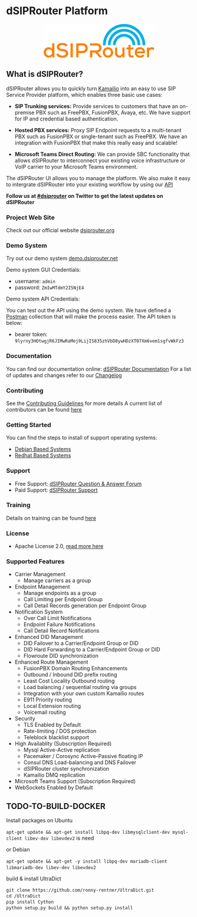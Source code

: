 # dSIPRouter Platform


[<p align="center"><img src="docs/dsiprouter_300px.png" alt="dSIPRouter Logo" width="300"/></p>](https://dsiprouter.org)


## What is dSIPRouter?

dSIPRouter allows you to quickly turn [Kamailio](https://www.kamailio.org/) into an easy to use SIP Service Provider platform, which enables three basic use cases:

- **SIP Trunking services:**
Provide services to customers that have an on-premise PBX such as FreePBX, FusionPBX, Avaya, etc.
We have support for IP and credential based authentication.

- **Hosted PBX services:**
Proxy SIP Endpoint requests to a multi-tenant PBX such as FusionPBX or single-tenant such as FreePBX.
We have an integration with FusionPBX that make this really easy and scalable!

- **Microsoft Teams Direct Routing:**
We can provide SBC functionality that allows dSIPRouter to interconnect your existing voice infrastructure or VoIP carrier to your Microsoft Teams environment.

The dSIPRouter UI allows you to manage the platform.  We also make it easy to intergrate dSIPRouter into your existing workflow by using our [API](https://www.postman.com/dopensource/workspace/dsiprouter/overview)

**Follow us at [#dsiprouter](https://twitter.com/dsiprouter) on Twitter to get the latest updates on dSIPRouter**

### Project Web Site

Check out our official website [dsiprouter.org](http://dsiprouter.org)

### Demo System

Try out our demo system [demo.dsiprouter.net](https://demo.dsiprouter.net:5000/)

Demo system GUI Credentials:
- username: `admin`
- password: `ZmIwMTdmY2I5NjE4`

Demo system API Credentials:

You can test out the API using the demo system.  We have defined a [Postman](https://www.postman.com/dopensource/workspace/dsiprouter/overview) collection that will make the process easier.  The API token is below:

- bearer token: `9lyrny3HOtwgjR6JIMwRaMej9LijIS835zhVbD8ywHDzXT07Xm6vem1sgfvWkFz3`

### Documentation

You can find our documentation online: [dSIPRouter Documentation](https://dsiprouter.readthedocs.io/en/latest)
For a list of updates and changes refer to our [Changelog](CHANGELOG.md)

### Contributing

See the [Contributing Guidelines](CONTRIBUTING.md) for more details
A current list of contributors can be found [here](CONTRIBUTORS.md)

### Getting Started

You can find the steps to install of support operating systems:

- [Debian Based Systems](https://dsiprouter.readthedocs.io/en/latest/debian_install.html#debian-install)
- [Redhat Based Systems](https://dsiprouter.readthedocs.io/en/latest/rhel_install.html#rhel-install)

### Support

- Free Support: [dSIPRouter Question & Answer Forum](https://groups.google.com/forum/#!forum/dsiprouter)
- Paid Support: [dSIPRouter Support](https://dsiprouter.org/#fh5co-support-section)

### Training

Details on training can be found [here](https://dopensource.com/product/dsiprouter-admin-course/)

### License

- Apache License 2.0, [read more here](LICENSE)

### Supported Features

- Carrier Management
  - Manage carriers as a group
- Endpoint Management
  - Manage endpoints as a group
  - Call Limiting per Endpoint Group
  - Call Detail Records generation per Endpoint Group
- Notification System
  - Over Call Limit Notifications
  - Endpoint Failure Notifications
  - Call Detail Record Notifications
- Enhanced DID Management
  - DID Failover to a Carrier/Endpoint Group or DID
  - DID Hard Forwarding to a Carrier/Endpoint Group or DID
  - Flowroute DID synchronization
- Enhanced Route Management
  - FusionPBX Domain Routing Enhancements
  - Outbound / Inbound DID prefix routing
  - Least Cost Locality Outbound routing
  - Load balancing / sequential routing via groups
  - Integration with your own custom Kamailio routes
  - E911 Priority routing
  - Local Extension routing
  - Voicemail routing
- Security
  - TLS Enabled by Default
  - Rate-limiting / DOS protection
  - Teleblock blacklist support
- High Availablity (Subscription Required)
  - Mysql Active-Active replication
  - Pacemaker / Corosync Active-Passive floating IP
  - Consul DNS Load-balancing and DNS Failover
  - dSIPRouter cluster synchronization
  - Kamailio DMQ replication
- Microsoft Teams Support (Subscription Required)
- WebSockets Enabled by Default


## TODO-TO-BUILD-DOCKER

Install packages on Ubuntu

`apt-get update && apt-get install libpq-dev libmysqlclient-dev mysql-client libev-dev libevdev2` is need
 
or Debian

`apt-get update && apt-get -y install libpq-dev mariadb-client libmariadb-dev libev-dev libevdev2`

build & install UltraDict

```
git clone https://github.com/ronny-rentner/UltraDict.git
cd /UltraDict
pip install Cython
python setup.py build && python setup.py install
```
